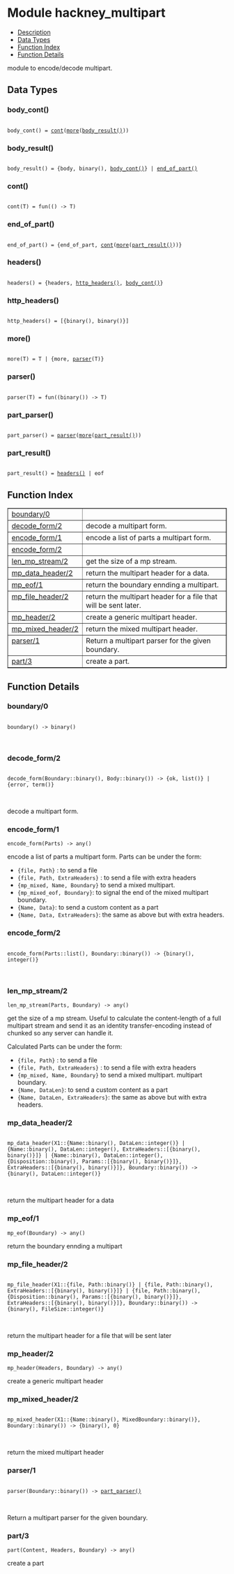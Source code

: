 

# Module hackney_multipart #
* [Description](#description)
* [Data Types](#types)
* [Function Index](#index)
* [Function Details](#functions)

module to encode/decode multipart.

<a name="types"></a>

## Data Types ##




### <a name="type-body_cont">body_cont()</a> ###


<pre><code>
body_cont() = <a href="#type-cont">cont</a>(<a href="#type-more">more</a>(<a href="#type-body_result">body_result()</a>))
</code></pre>




### <a name="type-body_result">body_result()</a> ###


<pre><code>
body_result() = {body, binary(), <a href="#type-body_cont">body_cont()</a>} | <a href="#type-end_of_part">end_of_part()</a>
</code></pre>




### <a name="type-cont">cont()</a> ###


<pre><code>
cont(T) = fun(() -&gt; T)
</code></pre>




### <a name="type-end_of_part">end_of_part()</a> ###


<pre><code>
end_of_part() = {end_of_part, <a href="#type-cont">cont</a>(<a href="#type-more">more</a>(<a href="#type-part_result">part_result()</a>))}
</code></pre>




### <a name="type-headers">headers()</a> ###


<pre><code>
headers() = {headers, <a href="#type-http_headers">http_headers()</a>, <a href="#type-body_cont">body_cont()</a>}
</code></pre>




### <a name="type-http_headers">http_headers()</a> ###


<pre><code>
http_headers() = [{binary(), binary()}]
</code></pre>




### <a name="type-more">more()</a> ###


<pre><code>
more(T) = T | {more, <a href="#type-parser">parser</a>(T)}
</code></pre>




### <a name="type-parser">parser()</a> ###


<pre><code>
parser(T) = fun((binary()) -&gt; T)
</code></pre>




### <a name="type-part_parser">part_parser()</a> ###


<pre><code>
part_parser() = <a href="#type-parser">parser</a>(<a href="#type-more">more</a>(<a href="#type-part_result">part_result()</a>))
</code></pre>




### <a name="type-part_result">part_result()</a> ###


<pre><code>
part_result() = <a href="#type-headers">headers()</a> | eof
</code></pre>

<a name="index"></a>

## Function Index ##


<table width="100%" border="1" cellspacing="0" cellpadding="2" summary="function index"><tr><td valign="top"><a href="#boundary-0">boundary/0</a></td><td></td></tr><tr><td valign="top"><a href="#decode_form-2">decode_form/2</a></td><td>decode a multipart form.</td></tr><tr><td valign="top"><a href="#encode_form-1">encode_form/1</a></td><td>encode a list of parts a multipart form.</td></tr><tr><td valign="top"><a href="#encode_form-2">encode_form/2</a></td><td></td></tr><tr><td valign="top"><a href="#len_mp_stream-2">len_mp_stream/2</a></td><td>get the size of a mp stream.</td></tr><tr><td valign="top"><a href="#mp_data_header-2">mp_data_header/2</a></td><td>return the multipart header for a data.</td></tr><tr><td valign="top"><a href="#mp_eof-1">mp_eof/1</a></td><td>return the boundary ennding a multipart.</td></tr><tr><td valign="top"><a href="#mp_file_header-2">mp_file_header/2</a></td><td>return the multipart header for a file that will be sent later.</td></tr><tr><td valign="top"><a href="#mp_header-2">mp_header/2</a></td><td>create a generic multipart header.</td></tr><tr><td valign="top"><a href="#mp_mixed_header-2">mp_mixed_header/2</a></td><td>return the mixed multipart header.</td></tr><tr><td valign="top"><a href="#parser-1">parser/1</a></td><td>Return a multipart parser for the given boundary.</td></tr><tr><td valign="top"><a href="#part-3">part/3</a></td><td>create a part.</td></tr></table>


<a name="functions"></a>

## Function Details ##

<a name="boundary-0"></a>

### boundary/0 ###

<pre><code>
boundary() -&gt; binary()
</code></pre>
<br />

<a name="decode_form-2"></a>

### decode_form/2 ###

<pre><code>
decode_form(Boundary::binary(), Body::binary()) -&gt; {ok, list()} | {error, term()}
</code></pre>
<br />

decode a multipart form.

<a name="encode_form-1"></a>

### encode_form/1 ###

`encode_form(Parts) -> any()`

encode a list of parts a multipart form.
Parts can be under the form:
- `{file, Path}` : to send a file
- `{file, Path, ExtraHeaders}` : to send a file with extra headers
- `{mp_mixed, Name, Boundary}` to send a mixed multipart.
- `{mp_mixed_eof, Boundary}`: to signal the end of the mixed
multipart boundary.
- `{Name, Data}`: to send a custom content as a part
- `{Name, Data, ExtraHeaders}`: the same as above but with extra
headers.

<a name="encode_form-2"></a>

### encode_form/2 ###

<pre><code>
encode_form(Parts::list(), Boundary::binary()) -&gt; {binary(), integer()}
</code></pre>
<br />

<a name="len_mp_stream-2"></a>

### len_mp_stream/2 ###

`len_mp_stream(Parts, Boundary) -> any()`

get the size of a mp stream. Useful to calculate the
content-length of a full multipart stream and send it as an identity
transfer-encoding instead of chunked so any server can handle it.

Calculated Parts can be under the form:
- `{file, Path}` : to send a file
- `{file, Path, ExtraHeaders}` : to send a file with extra headers
- `{mp_mixed, Name, Boundary}` to send a mixed multipart.
multipart boundary.
- `{Name, DataLen}`: to send a custom content as a part
- `{Name, DataLen, ExtraHeaders}`: the same as above but with extra
headers.

<a name="mp_data_header-2"></a>

### mp_data_header/2 ###

<pre><code>
mp_data_header(X1::{Name::binary(), DataLen::integer()} | {Name::binary(), DataLen::integer(), ExtraHeaders::[{binary(), binary()}]} | {Name::binary(), DataLen::integer(), {Disposition::binary(), Params::[{binary(), binary()}]}, ExtraHeaders::[{binary(), binary()}]}, Boundary::binary()) -&gt; {binary(), DataLen::integer()}
</code></pre>
<br />

return the multipart header for a data

<a name="mp_eof-1"></a>

### mp_eof/1 ###

`mp_eof(Boundary) -> any()`

return the boundary ennding a multipart

<a name="mp_file_header-2"></a>

### mp_file_header/2 ###

<pre><code>
mp_file_header(X1::{file, Path::binary()} | {file, Path::binary(), ExtraHeaders::[{binary(), binary()}]} | {file, Path::binary(), {Disposition::binary(), Params::[{binary(), binary()}]}, ExtraHeaders::[{binary(), binary()}]}, Boundary::binary()) -&gt; {binary(), FileSize::integer()}
</code></pre>
<br />

return the multipart header for a file that will be sent later

<a name="mp_header-2"></a>

### mp_header/2 ###

`mp_header(Headers, Boundary) -> any()`

create a generic multipart header

<a name="mp_mixed_header-2"></a>

### mp_mixed_header/2 ###

<pre><code>
mp_mixed_header(X1::{Name::binary(), MixedBoundary::binary()}, Boundary::binary()) -&gt; {binary(), 0}
</code></pre>
<br />

return the mixed multipart header

<a name="parser-1"></a>

### parser/1 ###

<pre><code>
parser(Boundary::binary()) -&gt; <a href="#type-part_parser">part_parser()</a>
</code></pre>
<br />

Return a multipart parser for the given boundary.

<a name="part-3"></a>

### part/3 ###

`part(Content, Headers, Boundary) -> any()`

create a part

